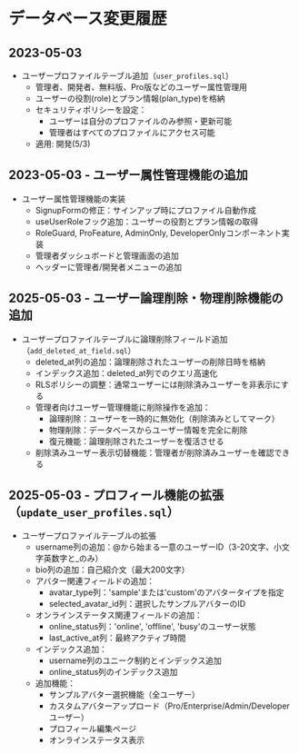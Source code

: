 # データベース変更履歴

## 2023-05-03
- ユーザープロファイルテーブル追加（`user_profiles.sql`）
  - 管理者、開発者、無料版、Pro版などのユーザー属性管理用
  - ユーザーの役割(role)とプラン情報(plan_type)を格納
  - セキュリティポリシーを設定：
    - ユーザーは自分のプロファイルのみ参照・更新可能
    - 管理者はすべてのプロファイルにアクセス可能
  - 適用: 開発(5/3)

## 2023-05-03 - ユーザー属性管理機能の追加
- ユーザー属性管理機能の実装
  - SignupFormの修正：サインアップ時にプロファイル自動作成
  - useUserRoleフック追加：ユーザーの役割とプラン情報の取得
  - RoleGuard, ProFeature, AdminOnly, DeveloperOnlyコンポーネント実装
  - 管理者ダッシュボードと管理画面の追加
  - ヘッダーに管理者/開発者メニューの追加

## 2025-05-03 - ユーザー論理削除・物理削除機能の追加
- ユーザープロファイルテーブルに論理削除フィールド追加（`add_deleted_at_field.sql`）
  - deleted_at列の追加：論理削除されたユーザーの削除日時を格納
  - インデックス追加：deleted_at列でのクエリ高速化
  - RLSポリシーの調整：通常ユーザーには削除済みユーザーを非表示にする
  - 管理者向けユーザー管理機能に削除操作を追加：
    - 論理削除：ユーザーを一時的に無効化（削除済みとしてマーク）
    - 物理削除：データベースからユーザー情報を完全に削除
    - 復元機能：論理削除されたユーザーを復活させる
  - 削除済みユーザー表示切替機能：管理者が削除済みユーザーを確認できる

## 2025-05-03 - プロフィール機能の拡張（`update_user_profiles.sql`）
- ユーザープロファイルテーブルの拡張
  - username列の追加：@から始まる一意のユーザーID（3-20文字、小文字英数字と_のみ）
  - bio列の追加：自己紹介文（最大200文字）
  - アバター関連フィールドの追加：
    - avatar_type列：'sample'または'custom'のアバタータイプを指定
    - selected_avatar_id列：選択したサンプルアバターのID
  - オンラインステータス関連フィールドの追加：
    - online_status列：'online', 'offline', 'busy'のユーザー状態
    - last_active_at列：最終アクティブ時間
  - インデックス追加：
    - username列のユニーク制約とインデックス追加
    - online_status列のインデックス追加
  - 追加機能：
    - サンプルアバター選択機能（全ユーザー）
    - カスタムアバターアップロード（Pro/Enterprise/Admin/Developerユーザー）
    - プロフィール編集ページ
    - オンラインステータス表示
